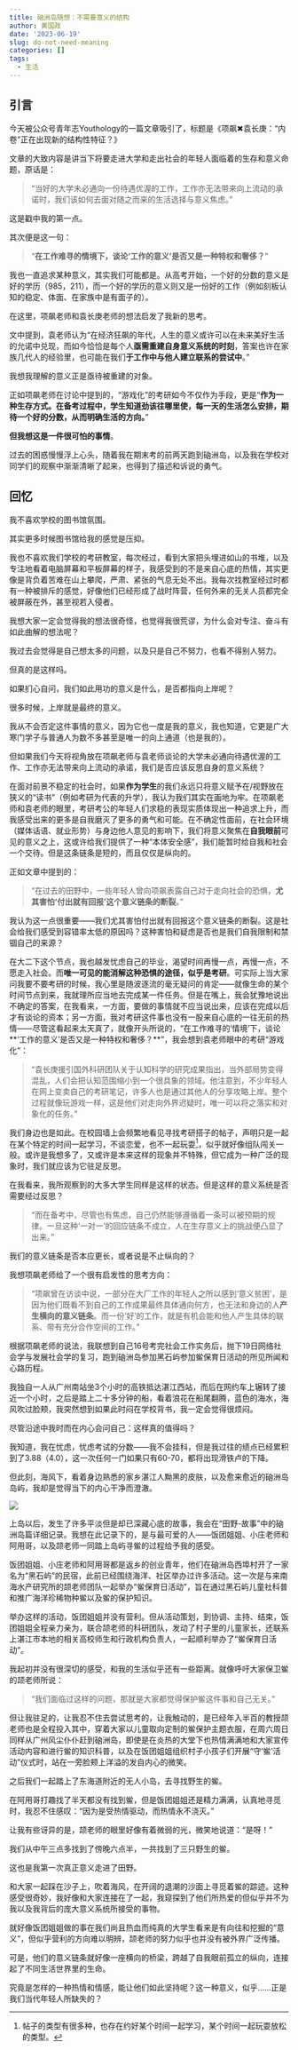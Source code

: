 ```yaml
---
title: 硇洲岛随想：不需要意义的结构
author: 黄国政
date: '2023-06-19'
slug: do-not-need-meaning
categories: []
tags:
  - 生活
---
```


<!--more-->

## 引言

今天被公众号青年志Youthology的一篇文章吸引了，标题是《项飙✖袁长庚：“内卷”正在出现新的结构性特征？》

文章的大致内容是讲当下将要走进大学和走出社会的年轻人面临着的生存和意义命题，原话是：

> “当好的大学未必通向一份待遇优渥的工作，工作亦无法带来向上流动的承诺时，我们该如何去面对随之而来的生活选择与意义焦虑。”

这是戳中我的第一点。

其次便是这一句：

> “**在工作难寻的情境下，谈论‘工作的意义’是否又是一种特权和奢侈？**”

我也一直追求某种意义，其实我们可能都是。从高考开始，一个好的分数的意义是好的学历（985，211），而一个好的学历的意义则又是一份好的工作（例如刻板认知的稳定、体面、在家族中是有面子的）。

在这里，项飙老师和袁长庚老师的想法启发了我新的思考。

文中提到，袁老师认为“在经济狂飙的年代，人生的意义或许可以在未来美好生活的允诺中兑现，而如今恰恰是每个人**亟需重建自身意义系统的时刻**，答案也许在家族几代人的经验里，也可能在我们**于工作中与他人建立联系的尝试中**。”

我想我理解的意义正是亟待被重建的对象。

正如项飙老师在讨论中提到的，“游戏化”的考研如今不仅作为手段，更是“**作为一种生存方式。在备考过程中，学生知道劲该往哪里使，每一天的生活怎么安排，期待一个好的分数，从而明确生活的方向。**”

**但我想这是一件很可怕的事情**。

过去的困惑慢慢浮上心头，随着我在期末考的前两天跑到硇洲岛，以及我在学校对同学们的观察中渐渐清晰了起来，也得到了描述和诉说的勇气。

## 回忆

我不喜欢学校的图书馆氛围。

其实更多时候图书馆给我的感觉是压抑。

我也不喜欢我们学校的考研教室，每次经过，看到大家把头埋进如山的书堆，以及专注地看着电脑屏幕和平板屏幕的样子，我感受到的不是来自心底的热情，其实更像是背负着苦难在山上攀爬，严肃、紧张的气息无处不出。我每次找教室经过时都有一种被排斥的感觉，好像他们已经形成了战时阵营，任何外来的无关人员都完全被屏蔽在外，甚至视若入侵者。

我想大家一定会觉得我的想法很奇怪，也觉得我很荒谬，为什么会对专注、奋斗有如此曲解的想法呢？

我过去会觉得是自己想太多的问题，以及只是自己不努力，也看不得别人努力。

但真的是这样吗。

如果扪心自问，我们如此用功的意义是什么，是否都指向上岸呢？

很多时候，上岸就是最终的意义。

我从不会否定这件事情的意义，因为它也一度是我的意义，我也知道，它更是广大寒门学子与普通人为数不多甚至是唯一的向上通道（也是我的）。

但如果我们今天将视角放在项飙老师与袁老师谈论的大学未必通向待遇优渥的工作、工作亦无法带来向上流动的承诺，我们是否应该反思自身的意义系统？

在面对前景不稳定的社会时，如果**作为学生**的我们永远只将意义赋予在/视野放在狭义的“读书”（例如考研为代表的升学），我认为我们其实在画地为牢。在项飙老师和袁老师的眼里，考研考公的年轻人们求稳的表现实质体现出一种追求上升，而我感受出来的更多是自我磨灭了更多的勇气和可能。在不确定性面前，在社会环境（媒体话语、就业形势）与身边他人意见的影响下，我们将意义聚焦在**自我眼前**可见的意义之上，这或许给我们提供了一种“本体安全感”，我们能暂时给自我和社会一个交待。但是这条链条是短的，而且仅仅是纵向的。

正如文章中提到的：

> “在过去的田野中，一些年轻人曾向项飙表露自己对于走向社会的恐惧，**尤其害怕‘付出就有回报’这个意义链条的断裂**。”

我认为这一点很重要——我们尤其害怕付出就有回报这个意义链条的断裂。这是社会给我们感受到容错率太低的原因吗？这种害怕和疑虑是否也是我们自我限制和禁锢自己的来源？

在大二下这个节点，我也越发忧虑自己的毕业，渴望时间再慢一点，再慢一点，不愿走入社会。而**唯一可见的能消解这种恐惧的途径，似乎是考研**。可实际上当大家问我要不要考研的时候，我心里是随波逐流的毫无疑问的肯定——就像生命的某个时间节点到来，我就理所应当地去完成某一件任务。但是在嘴上，我会犹豫地说出不确定的答案，在我看来，一方面，要做的事情就不应当说出来，应该在完成以后才有谈论的资本；另一方面，我对考研这件事也没有一股来自心底的一往无前的热情——尽管这看起来太天真了，就像开头所说的，“在工作难寻的‘情境’下，谈论**‘工作的意义’是否又是一种特权和奢侈？**”，我会想到袁老师眼中的考研“游戏化”：

> “袁长庚援引国外科研团队关于认知科学的研究成果指出，当外部局势变得混乱，人们会把认知范围缩小到一个很具象的领域。他注意到，不少年轻人在网上变卖自己的考研笔记，许多人也是通过其他人的分享攻略上岸。整个过程就像玩游戏一样，这是他们对走向外界迟疑时，唯一可以将之落实和对象化的任务。”

我们身边也是如此。在校园墙上会频繁地看见寻找考研搭子的帖子，声明只是一起在某个特定的时间一起学习，不谈恋爱，也不一起玩耍[^parther]，似乎就好像组队闯关一般。或许是我想多了，又或许是本来这样的现象并不特殊，但它成为一种广泛的现象时，我们就应该为它驻足反思。

[^parther]: 帖子的类型有很多种，也存在约好某个时间一起学习，某个时间一起玩耍放松的类型。

在我看来，我所观察到的大多大学生同样是这样的状态。但是这样的意义系统是否需要经过反思？

> “而在备考中，尽管也有焦虑，自己仍然能够遵循着一条可以被预期的规律。一旦这种‘一对一’的回应链条不成立，人在生存意义上的挑战便凸显了出来。”

我们的意义链条是否本应更长，或者说是不止纵向的？

我想项飙老师给了一个很有启发性的思考方向：

> “项飙曾在访谈中说，一部分在大厂工作的年轻人之所以感到‘意义贫困’，是因为他们既看不到自己的工作成果最终具体通向何方，也无法和身边的人**产生横向的意义链条**。而一份‘好’的工作，就是有机会能和他人产生具体的联系、带有充分合作空间的工作。”

根据项飙老师的说法，我联想到自己16号考完社会工作实务后，抛下19日网络社会学与发展社会学的复习，跑到硇洲岛参加黑石屿参加鲎保育日活动的所见所闻和心路历程。

我独自一人从广州南站坐3个小时的高铁抵达湛江西站，而后在网约车上辗转了接近一个小时，之后是踏上二十多分钟的船，看着浪花在船尾翻腾，蓝色的海水，海风吹过脸颊，我突然想到如果此时闷在学校背书，我一定会觉得很烦闷。

尽管沿途中我时而在内心会问自己：这样真的值得吗？

我知道，我在忧虑，忧虑考试的分数——我不会挂科，但是我过往的绩点已经累积到了3.88（4.0），这一次任何一门如果只有60-70，都将出现滑铁卢的下降。

但此刻，海风下，看着身边熟悉的家乡湛江人黝黑的皮肤，以及愈来愈近的硇洲岛岛屿，我却是觉得当下的内心干净而澄澈。

![](https://cdn.jsdelivr.net/gh/residualsun1/blog-static/images/2023/06/06-16-island.jpg)

上岛以后，发生了许多平淡但是却已深藏心底的故事，我会在“田野-故事”中的硇洲岛篇详细记录。我想在此记录下的，是与最可爱的人——饭团姐姐、小庄老师和阿用哥，以及颉老师一同踏上岛屿寻鲎的过程给予我的感受。

饭团姐姐、小庄老师和阿用哥都是返乡的创业青年，他们在硇洲岛西埠村开了一家名为“黑石屿”的民宿，此前已经围绕海洋、社区举办过许多活动。这一次是与来南海水产研究所的颉老师团队一起举办“鲎保育日活动”，旨在通过黑石屿儿童社科普和推广海洋珍稀物种鲎以及鲎的保护知识。

举办这样的活动，饭团姐姐并没有营利。但从活动策划，到协调、主持、结束，饭团姐姐全程亲力亲为，联合颉老师的科研团队，发动了村子里的儿童家长，还联系上湛江市本地的相关高校师生和行政机构负责人，一起顺利举办了“鲎保育日活动”。

我起初并没有很深切的感受，和我的生活似乎还有一些距离。就像呼吁大家保卫鲎的颉老师所说：

> “我们面临过这样的问题，那就是大家都觉得保护鲎这件事和自己无关。”

但让我驻足的，让我忍不住去尝试思考的，让我触动的，是已经年入半百的教授颉老师也是全程投入其中，穿着大家以儿童取向定制的鲎保护主题衣服，在周六周日同样从广州风尘仆仆赶到硇洲岛，即使是在炎热的大堂下也热情满满地和大家宣传活动内容和进行鲎的知识科普，以及在饭团姐姐组织村子小孩子们开展“守‘鲎’活动”仪式时，站在一旁脸颊上洋溢的发自内心的微笑。

之后我们一起踏上了东海道附近的无人小岛，去寻找野生的鲎。

在阿用哥打趣找了半天都没有找到鲎，但是饭团姐姐还是精力满满，认真地寻觅时，我忍不住感叹：“因为是受热情驱动，而热情永不浇灭。”

让我有些讶异的是，颉老师的眼里好像有着微弱的光，微笑地说道：“是呀！”

我们从中午三点多找到了傍晚六点半，一共找到了三只野生的鲎。

这也是我第一次真正意义走进了田野。

和大家一起踩在沙子上，吹着海风，在开阔的退潮的沙面上寻觅着鲎的踪迹。这种感受很奇妙，我好像和大家连接在了一起，我窥探到了他们所热爱的但似乎并不为我以及我背后的庞大意义系统所接受的事物。

就好像饭团姐姐做的事在我们尚且热血而纯真的大学生看来是有向往和挖掘的“意义”，但似乎营利的方向难以明辨，颉老师的努力似乎也并没有被外界广泛传播。

可是，他们的意义链条就好像一座横向的桥梁，跨越了自我眼前孤立的纵向，连接起了不同生活世界里的生命。

究竟是怎样的一种热情和情感，能让他们如此坚持呢？这一种意义，似乎……正是我们当代年轻人所缺失的？